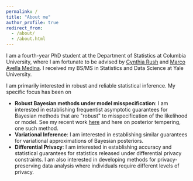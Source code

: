 ```yaml
---
permalink: /
title: "About me"
author_profile: true
redirect_from: 
  - /about/
  - /about.html
---
```


I am a fourth-year PhD student at the Department of Statistics at Columbia University, where I am fortunate to be advised by [Cynthia Rush](https://www.columbia.edu/~cgr2130/) and [Marco Avella Medina](https://sites.google.com/site/marcoavellamedina/home?authuser=1). I received my BS/MS in Statistics and Data Science at Yale University.

I am primarily interested in robust and reliable statistical inference. My specific focus has been on
* **Robust Bayesian methods under model misspecification**: I am interested in establishing frequentist asymptotic guarantees for Bayesian methods that are "robust" to misspecification of the likelihood or model. See my recent work [here]() and here on posterior tempering, one such method.
* **Variational Inference**: I am interested in establishing similar guarantees for variational approximations of Bayesian posteriors.
* **Differential Privacy**: I am interested in establishing accuracy and statistical guarantees for statistics released under differential privacy constraints. I am also interested in developing methods for privacy-preserving data analysis where individuals require different levels of privacy.
